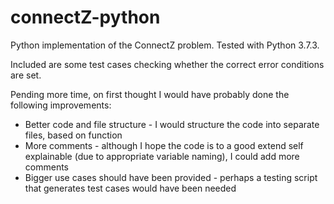 # connectZ-python
 
Python implementation of the ConnectZ problem. Tested with Python 3.7.3.

Included are some test cases checking whether the correct error conditions are set.

Pending more time, on first thought I would have probably done the following improvements:
* Better code and file structure - I would structure the code into separate files, based on function
* More comments - although I hope the code is to a good extend self explainable (due to appropriate variable naming), I could add more comments
* Bigger use cases should have been provided - perhaps a testing script that generates test cases would have been needed
